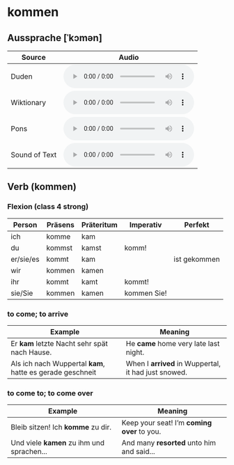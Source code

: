 # kommen

## Aussprache [ˈkɔmən]

| Source        | Audio                                                        |
| ------------- | ------------------------------------------------------------ |
| Duden         | <audio controls><source src="https://cdn.duden.de/_media_/audio/ID4111331_23791721.mp3"></audio> |
| Wiktionary    | <audio controls><source src="https://upload.wikimedia.org/wikipedia/commons/2/2e/De-kommen.ogg"></audio> |
| Pons          | <audio controls><source src="https://sounds.pons.com/sounds/6/de/5c/5c9b4cedcbffc7ea486102be66a5cf76.8.90.mp3"></audio> |
| Sound of Text | <audio controls><source src="https://soundoftext.nyc3.digitaloceanspaces.com/019dc310-c7af-11e7-9df0-2f554923557b.mp3"></audio> |

## Verb (kommen)

### Flexion (class 4 strong)

| Person    | Präsens                                | Präteritum                            | Imperativ   | Perfekt                                                      |
| --------- | -------------------------------------- | ------------------------------------- | ----------- | ------------------------------------------------------------ |
| ich       | komm<span class="ich-suffix">e</span>  | kam                                   |             |                                                              |
| du        | komm<span class="du-suffix">st</span>  | kam<span class="du-suffix">st</span>  | komm!       |                                                              |
| er/sie/es | komm<span class="er-suffix">t</span>   | kam                                   |             | <span class="perfekt-hilf">ist</span> <span class="perfekt-prefix">ge</span>komm<span class="perfekt-suffix">en</span> |
| wir       | komm<span class="wir-suffix">en</span> | kam<span class="wir-suffix">en</span> |             |                                                              |
| ihr       | komm<span class="er-suffix">t</span>   | kam<span class="er-suffix">t</span>   | kommt!      |                                                              |
| sie/Sie   | komm<span class="wir-suffix">en</span> | kam<span class="wir-suffix">en</span> | kommen Sie! |                                                              |

### to come; to arrive

| Example                                                   | Meaning                                              |
| --------------------------------------------------------- | ---------------------------------------------------- |
| Er **kam** letzte Nacht sehr spät nach Hause.             | He **came** home very late last night.               |
| Als ich nach Wuppertal **kam**, hatte es gerade geschneit | When I **arrived** in Wuppertal, it had just snowed. |

### to come to; to come over

| Example                                    | Meaning                                     |
| ------------------------------------------ | ------------------------------------------- |
| Bleib sitzen! Ich **komme** zu dir.        | Keep your seat! I’m **coming over** to you. |
| Und viele **kamen** zu ihm und sprachen... | And many **resorted** unto him and said...  |

<link rel="stylesheet" href="../../styles.css">